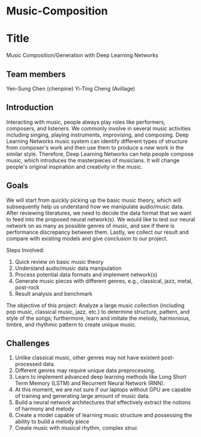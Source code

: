 # Music-Composition

# Title
Music Composition/Generation with Deep Learning Networks

## Team members
Yen-Sung Chen (chenpine)
Yi-Ting Cheng (Avillage)

## Introduction
Interacting with music, people always play roles like performers, composers, and listeners. We commonly involve in several music activities including singing, playing instruments, improvising, and composing. Deep Learning Networks music system can identify different types of structure from composer's work and then use them to produce a new work in the similar style. Therefore, Deep Learning Networks can help people compose music, which introduces the masterpieces of musicians. It will change people's original inspiration and creativity in the music.

## Goals
We will start from quickly picking up the basic music theory, which will subsequently help us understand how we manipulate audio/music data. After reviewing literatures, we need to decide the data format that we want to feed into the proposed neural network(s). We would like to test our neural network on as many as possible genres of music, and see if there is performance discrepancy between them. Lastly, we collect our result and compare with existing models and give conclusion to our project. 

Steps Involved:
1. Quick review on basic music theory
2. Understand audio/music data manipulation
3. Process potential data formats and implement network(s)
4. Generate music pieces with different genres, e.g., classical, jazz, metal, post-rock 
5. Result analysis and benchmark

The objective of this project: Analyze a large music collection (including pop music, classical music, jazz, etc.) to determine structure, pattern, and style of the songs; furthermore, learn and imitate the melody, harmonious, timbre, and rhythmic pattern to create unique music.

## Challenges
1. Unlike classical music, other genres may not have existent post-processed data.
2. Different genres may require unique data preprocessing.
3. Learn to implement advanced deep learning methods like Long Short Term Memory (LSTM) and Recurrent Neural Network (RNN).
4. At this moment, we are not sure if our laptops without GPU are capable of training and generating large amount of music data. 
5. Build a neural network architectures that effectively extract the notions of harmony and melody
6. Create a model capable of learning music structure and possessing the ability to build a melody piece
7. Create music with musical rhythm, complex struc
